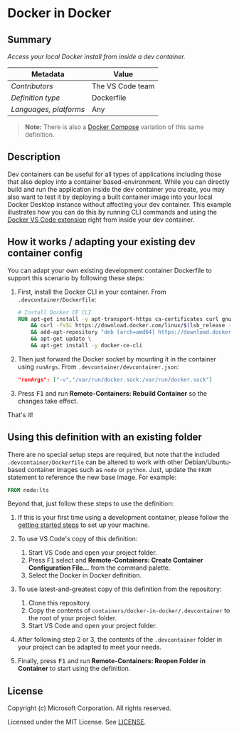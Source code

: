 # Docker in Docker

## Summary

*Access your local Docker install from inside a dev container.*

| Metadata | Value |  
|----------|-------|
| *Contributors* | The VS Code team |
| *Definition type* | Dockerfile |
| *Languages, platforms* | Any |

> **Note:** There is also a [Docker Compose](../docker-in-docker-compose) variation of this same definition.

## Description

Dev containers can be useful for all types of applications including those that also deploy into a container based-environment. While you can directly build and run the application inside the dev container you create, you may also want to test it by deploying a built container image into your local Docker Desktop instance without affecting your dev container. This example illustrates how you can do this by running CLI commands and using the [Docker VS Code extension](https://marketplace.visualstudio.com/items?itemName=PeterJausovec.vscode-docker) right from inside your dev container.

## How it works / adapting your existing dev container config

You can adapt your own existing development container Dockerfile to support this scenario by following these steps:

1. First, install the Docker CLI in your container. From `.devcontainer/Dockerfile`:

    ```Dockerfile
    # Install Docker CE CLI
    RUN apt-get install -y apt-transport-https ca-certificates curl gnupg-agent software-properties-common lsb-release \
        && curl -fsSL https://download.docker.com/linux/$(lsb_release -is | tr '[:upper:]' '[:lower:]')/gpg | apt-key add - 2>/dev/null \
        && add-apt-repository "deb [arch=amd64] https://download.docker.com/linux/$(lsb_release -is | tr '[:upper:]' '[:lower:]') $(lsb_release -cs) stable" \
        && apt-get update \
        && apt-get install -y docker-ce-cli

    ```

2. Then just forward the Docker socket by mounting it in the container using `runArgs`. From `.devcontainer/devcontainer.json`:

    ```json
    "runArgs": ["-v","/var/run/docker.sock:/var/run/docker.sock"]
    ```

3. Press <kbd>F1</kbd> and run **Remote-Containers: Rebuild Container** so the changes take effect.

That's it!

## Using this definition with an existing folder

There are no special setup steps are required, but note that the included `.devcontainer/Dockerfile` can be altered to work with other Debian/Ubuntu-based container images such as `node` or `python`. Just, update the `FROM` statement to reference the new base image. For example:

```Dockerfile
FROM node:lts
```

Beyond that, just follow these steps to use the definition:

1. If this is your first time using a development container, please follow the [getting started steps](https://aka.ms/vscode-remote/containers/getting-started) to set up your machine.

2. To use VS Code's copy of this definition:
   1. Start VS Code and open your project folder.
   2. Press <kbd>F1</kbd> select and **Remote-Containers: Create Container Configuration File...** from the command palette.
   3. Select the Docker in Docker definition.

3. To use latest-and-greatest copy of this definition from the repository:
   1. Clone this repository.
   2. Copy the contents of `containers/docker-in-docker/.devcontainer` to the root of your project folder.
   3. Start VS Code and open your project folder.

4. After following step 2 or 3, the contents of the `.devcontainer` folder in your project can be adapted to meet your needs.

5. Finally, press <kbd>F1</kbd> and run **Remote-Containers: Reopen Folder in Container** to start using the definition.

## License

Copyright (c) Microsoft Corporation. All rights reserved.

Licensed under the MIT License. See [LICENSE](https://github.com/Microsoft/vscode-dev-containers/blob/master/LICENSE).
